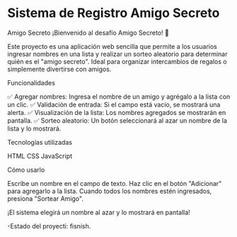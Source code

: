 <h1> Sistema de Registro Amigo Secreto</h1>
Amigo Secreto
¡Bienvenido al desafío Amigo Secreto! 🎉

Este proyecto es una aplicación web sencilla que permite a los usuarios ingresar nombres en una lista y realizar un sorteo aleatorio para determinar quién es el "amigo secreto". Ideal para organizar intercambios de regalos o simplemente divertirse con amigos.

Funcionalidades

✅ Agregar nombres: Ingresa el nombre de un amigo y agrégalo a la lista con un clic.
✅ Validación de entrada: Si el campo está vacío, se mostrará una alerta.
✅ Visualización de la lista: Los nombres agregados se mostrarán en pantalla.
✅ Sorteo aleatorio: Un botón seleccionará al azar un nombre de la lista y lo mostrará.

Tecnologías utilizadas

HTML
CSS
JavaScript

Cómo usarlo

Escribe un nombre en el campo de texto.
Haz clic en el botón "Adicionar" para agregarlo a la lista.
Cuando todos los nombres estén ingresados, presiona "Sortear Amigo".

¡El sistema elegirá un nombre al azar y lo mostrará en pantalla! 


-Estado del proyecti: fisnish.


